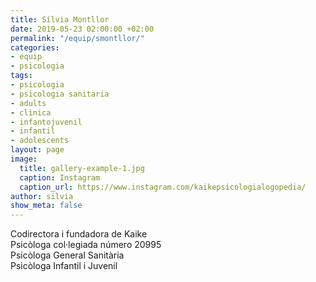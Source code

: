 ```yaml
---
title: Sílvia Montllor
date: 2019-05-23 02:00:00 +02:00
permalink: "/equip/smontllor/"
categories:
- equip
- psicologia
tags:
- psicologia
- psicologia sanitaria
- adults
- clinica
- infantojuvenil
- infantil
- adolescents
layout: page
image:
  title: gallery-example-1.jpg
  caption: Instagram
  caption_url: https://www.instagram.com/kaikepsicologialogopedia/
author: silvia
show_meta: false
---
```


Codirectora i fundadora de Kaike<br>
Psicòloga col·legiada número 20995<br>
Psicòloga General Sanitària<br>
Psicòloga Infantil i Juvenil
